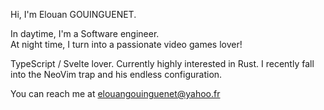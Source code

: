Hi, I'm Elouan GOUINGUENET.

In daytime, I'm a Software engineer.<br/>
At night time, I turn into a passionate video games lover!

TypeScript / Svelte lover. Currently highly interested in Rust.
I recently fall into the NeoVim trap and his endless configuration.

You can reach me at elouangouinguenet@yahoo.fr

<!---
- 👋 Hi, I’m @Skylli202
- 👀 I’m interested in ...
- 🌱 I’m currently learning ...
- 💞️ I’m looking to collaborate on ...
- 📫 How to reach me ...
--->

<!---
Skylli202/Skylli202 is a ✨ special ✨ repository because its `README.md` (this file) appears on your GitHub profile.
You can click the Preview link to take a look at your changes.
--->
